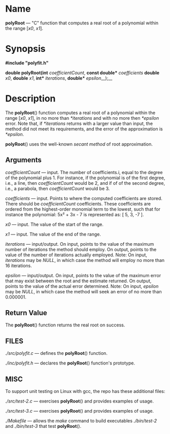 Name
====

**polyRoot** — "C" function that computes a real root of a polynomial within the range [_x0_, _x1_].

Synopsis
========

**#include "polyfit.h"**

__double polyRoot(int__ _coefficientCount_, **const double\*** _coefficients_ **double** _x0_, **double** _x1_,  __int\*__ _iterations_, **double\*** _epsilon___);__

Description
===========

The **polyRoot**() function computes a real root of a polynomial within the range [_x0_, _x1_],
in no more than _\*iterations_ and with no more then _\*epsilon_ error.
Note that, if _\*iterations_ returns with a larger value than input, the method did not meet
its requirements, and the error of the approximation is _\*epsilon_.

**polyRoot**() uses the well-known _secant method_ of root approximation.

Arguments
---------
_coefficientCount_ — input. The number of coefficients.i, equal to the degree of the polynomial plus 1.
For instance, if the polynomial is of the first degree, i.e., a line, then _coefficientCount_ would be 2, and if of of the second degree, i.e., a parabola, then _coefficientCount_ would be 3.

_coefficients_ — input. Points to where the computed coefficients are stored. There should be _coefficientCount_ coefficients.
These coefficients are ordered from the highest-order monomial term to the lowest, such that for instance the polynomial:
5x² + 3x - 7 is represented as: [ 5, 3, -7 ].

_x0_ — input. The value of the start of the range.

_x1_ — input. The value of the end of the range.

_iterations_ — input/output. On input, points to the value of the maximum number of iterations the method should employ.
On output, points to the value of the number of iterations actually employed.
Note: On input, _iterations_ may be _NULL_, in which case the method will employ no more than 16 iterations.

_epsilon_ — input/output. On input, points to the value of the maximum error that may exist between the root and the estimate returned.
On output, points to the value of the actual error determined.
Note: On input, _epsilon_ may be _NULL_, in which case the method will seek an error of no more than 0.000001.

Return Value
------------
The **polyRoot**() function returns the real root on success.

FILES
-----
*./src/polyfit.c* — defines the **polyRoot**() function.

*./inc/polyfit.h* — declares the **polyRoot**() function's prototype.

MISC
----
To support unit testing on Linux with gcc, the repo has these additional files:

*./src/test-2.c* — exercises **polyRoot**() and provides examples of usage.

*./src/test-3.c* — exercises **polyRoot**() and provides examples of usage.

*./Makefile* — allows the *make* command to build executables *./bin/test-2* and *./bin/test-3* that test **polyRoot**().
